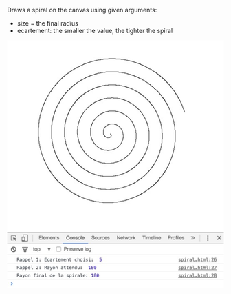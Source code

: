 Draws a spiral on the canvas using given arguments:
* size = the final radius
* ecartement: the smaller the value, the tighter the spiral

![screenshot](https://github.com/pwizla/spiral/blob/master/screensh.jpg)
